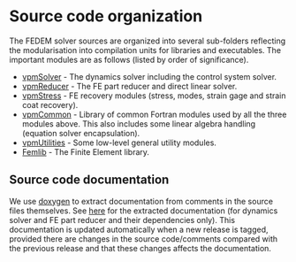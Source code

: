 <!---
  SPDX-FileCopyrightText: 2023 SAP SE

  SPDX-License-Identifier: Apache-2.0

  This file is part of FEDEM - https://openfedem.org
--->

# Source code organization

The FEDEM solver sources are organized into several sub-folders reflecting
the modularisation into compilation units for libraries and executables.
The important modules are as follows (listed by order of significance).

* [vpmSolver](vpmSolver) - The dynamics solver including the control system solver.
* [vpmReducer](vpmReducer) - The FE part reducer and direct linear solver.
* [vpmStress](vpmStress) - FE recovery modules
  (stress, modes, strain gage and strain coat recovery).
* [vpmCommon](vpmCommon) - Library of common Fortran modules used by all the
  three modules above. This also includes some linear algebra handling
  (equation solver encapsulation).
* [vpmUtilities](vpmUtilities) - Some low-level general utility modules.
* [Femlib](Femlib) - The Finite Element library.

## Source code documentation

We use [doxygen](https://www.doxygen.nl/) to extract documentation
from comments in the source files themselves.
See [here](https://openfedem.github.io/fedem-solvers/solver/)
for the extracted documentation (for dynamics solver and FE part reducer
and their dependencies only).
This documentation is updated automatically when a new release is tagged,
provided there are changes in the source code/comments compared with
the previous release and that these changes affects the documentation.
